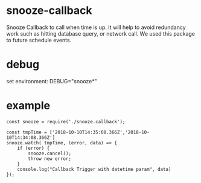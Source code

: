 # snooze-callback

Snooze Callback to call when time is up. It will help to avoid redundancy work such as hitting database query, or network call. We used this package to future schedule events.

# debug
set environment: DEBUG="snooze*"

# example
```
const snooze = require('./snooze.callback');

const tmpTime = ['2018-10-10T14:35:08.366Z','2018-10-10T14:34:08.366Z']
snooze.watch( tmpTime, (error, data) => { 
    if (error) { 
        snooze.cancel();
        throw new error;
    } 
    console.log("Callback Trigger with datetime param", data) 
});
```

